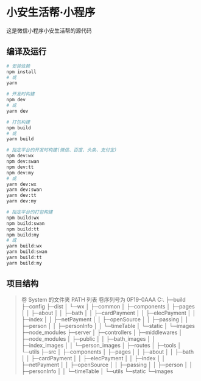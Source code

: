# 小安生活帮·小程序

这是微信小程序小安生活帮的源代码

## 编译及运行

``` bash
# 安装依赖
npm install
# 或
yarn

# 开发时构建
npm dev
# 或
yarn dev

# 打包构建
npm build
# 或
yarn build

# 指定平台的开发时构建(微信、百度、头条、支付宝)
npm dev:wx
npm dev:swan
npm dev:tt
npm dev:my
# 或
yarn dev:wx
yarn dev:swan
yarn dev:tt
yarn dev:my

# 指定平台的打包构建
npm build:wx
npm build:swan
npm build:tt
npm build:my
# 或
yarn build:wx
yarn build:swan
yarn build:tt
yarn build:my
```

## 项目结构

> 卷 System 的文件夹 PATH 列表
> 卷序列号为 0F19-0AAA
> C:.
> ├─build
> ├─config
> ├─dist
> │  └─wx
> │      ├─common
> │      ├─components
> │      ├─pages
> │      │  ├─about
> │      │  ├─bath
> │      │  ├─cardPayment
> │      │  ├─elecPayment
> │      │  ├─index
> │      │  ├─netPayment
> │      │  ├─openSource
> │      │  ├─passing
> │      │  ├─person
> │      │  ├─personInfo
> │      │  └─timeTable
> │      └─static
> │          └─images 
> ├─node_modules
> ├─server
> │  ├─controllers
> │  ├─middlewares
> │  ├─node_modules
> │  ├─public
> │  │  ├─bath_images
> │  │  ├─index_images
> │  │  └─person_images
> │  ├─routes
> │  ├─tools
> │  └─utils
> ├─src
> │  ├─components
> │  ├─pages
> │  │  ├─about
> │  │  ├─bath
> │  │  ├─cardPayment
> │  │  ├─elecPayment
> │  │  ├─index
> │  │  ├─netPayment
> │  │  ├─openSource
> │  │  ├─passing
> │  │  ├─person
> │  │  ├─personInfo
> │  │  └─timeTable
> │  └─utils
> └─static
>     └─images